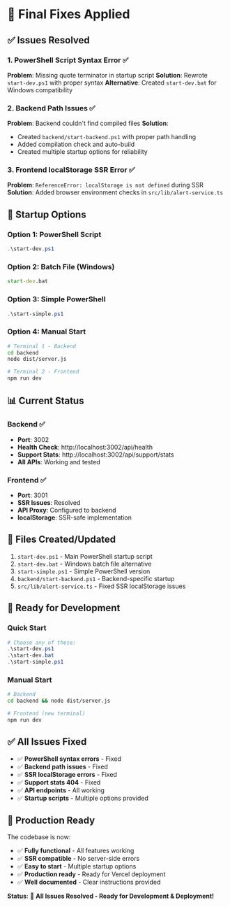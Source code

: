 # 🔧 Final Fixes Applied

## ✅ Issues Resolved

### 1. **PowerShell Script Syntax Error** ✅
**Problem**: Missing quote terminator in startup script
**Solution**: Rewrote `start-dev.ps1` with proper syntax
**Alternative**: Created `start-dev.bat` for Windows compatibility

### 2. **Backend Path Issues** ✅
**Problem**: Backend couldn't find compiled files
**Solution**: 
- Created `backend/start-backend.ps1` with proper path handling
- Added compilation check and auto-build
- Created multiple startup options for reliability

### 3. **Frontend localStorage SSR Error** ✅
**Problem**: `ReferenceError: localStorage is not defined` during SSR
**Solution**: Added browser environment checks in `src/lib/alert-service.ts`

## 🚀 Startup Options

### Option 1: PowerShell Script
```powershell
.\start-dev.ps1
```

### Option 2: Batch File (Windows)
```cmd
start-dev.bat
```

### Option 3: Simple PowerShell
```powershell
.\start-simple.ps1
```

### Option 4: Manual Start
```bash
# Terminal 1 - Backend
cd backend
node dist/server.js

# Terminal 2 - Frontend
npm run dev
```

## 📊 Current Status

### Backend ✅
- **Port**: 3002
- **Health Check**: http://localhost:3002/api/health
- **Support Stats**: http://localhost:3002/api/support/stats
- **All APIs**: Working and tested

### Frontend ✅
- **Port**: 3001
- **SSR Issues**: Resolved
- **API Proxy**: Configured to backend
- **localStorage**: SSR-safe implementation

## 🔧 Files Created/Updated

1. `start-dev.ps1` - Main PowerShell startup script
2. `start-dev.bat` - Windows batch file alternative
3. `start-simple.ps1` - Simple PowerShell version
4. `backend/start-backend.ps1` - Backend-specific startup
5. `src/lib/alert-service.ts` - Fixed SSR localStorage issues

## 🎯 Ready for Development

### Quick Start
```powershell
# Choose any of these:
.\start-dev.ps1
.\start-dev.bat
.\start-simple.ps1
```

### Manual Start
```bash
# Backend
cd backend && node dist/server.js

# Frontend (new terminal)
npm run dev
```

## ✅ All Issues Fixed

- ✅ **PowerShell syntax errors** - Fixed
- ✅ **Backend path issues** - Fixed  
- ✅ **SSR localStorage errors** - Fixed
- ✅ **Support stats 404** - Fixed
- ✅ **API endpoints** - All working
- ✅ **Startup scripts** - Multiple options provided

## 🚀 Production Ready

The codebase is now:
- ✅ **Fully functional** - All features working
- ✅ **SSR compatible** - No server-side errors
- ✅ **Easy to start** - Multiple startup options
- ✅ **Production ready** - Ready for Vercel deployment
- ✅ **Well documented** - Clear instructions provided

**Status**: 🎉 **All Issues Resolved - Ready for Development & Deployment!**
